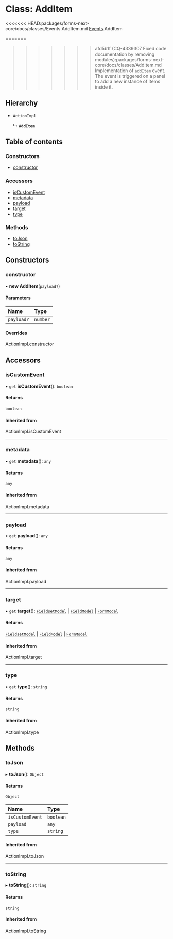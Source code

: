 # Class: AddItem

<<<<<<< HEAD:packages/forms-next-core/docs/classes/Events.AddItem.md
[Events](../modules/Events.md).AddItem

=======
>>>>>>> afd5b1f (CQ-4339307 Fixed code documentation by removing modules):packages/forms-next-core/docs/classes/AddItem.md
Implementation of `addItem` event. The event is triggered on a panel to add a new instance of items inside it.

## Hierarchy

- `ActionImpl`

  ↳ **`AddItem`**

## Table of contents

### Constructors

- [constructor](AddItem.md#constructor)

### Accessors

- [isCustomEvent](AddItem.md#iscustomevent)
- [metadata](AddItem.md#metadata)
- [payload](AddItem.md#payload)
- [target](AddItem.md#target)
- [type](AddItem.md#type)

### Methods

- [toJson](AddItem.md#tojson)
- [toString](AddItem.md#tostring)

## Constructors

### constructor

• **new AddItem**(`payload?`)

#### Parameters

| Name | Type |
| :------ | :------ |
| `payload?` | `number` |

#### Overrides

ActionImpl.constructor

## Accessors

### isCustomEvent

• `get` **isCustomEvent**(): `boolean`

#### Returns

`boolean`

#### Inherited from

ActionImpl.isCustomEvent

___

### metadata

• `get` **metadata**(): `any`

#### Returns

`any`

#### Inherited from

ActionImpl.metadata

___

### payload

• `get` **payload**(): `any`

#### Returns

`any`

#### Inherited from

ActionImpl.payload

___

### target

• `get` **target**(): [`FieldsetModel`](../interfaces/FieldsetModel.md) \| [`FieldModel`](../interfaces/FieldModel.md) \| [`FormModel`](../interfaces/FormModel.md)

#### Returns

[`FieldsetModel`](../interfaces/FieldsetModel.md) \| [`FieldModel`](../interfaces/FieldModel.md) \| [`FormModel`](../interfaces/FormModel.md)

#### Inherited from

ActionImpl.target

___

### type

• `get` **type**(): `string`

#### Returns

`string`

#### Inherited from

ActionImpl.type

## Methods

### toJson

▸ **toJson**(): `Object`

#### Returns

`Object`

| Name | Type |
| :------ | :------ |
| `isCustomEvent` | `boolean` |
| `payload` | `any` |
| `type` | `string` |

#### Inherited from

ActionImpl.toJson

___

### toString

▸ **toString**(): `string`

#### Returns

`string`

#### Inherited from

ActionImpl.toString
